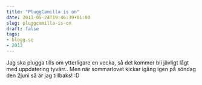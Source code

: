 ```yaml
---
title: "PluggCamilla is on"
date: 2013-05-24T19:46:39+01:00
slug: pluggcamilla-is-on
draft: false
tags:
- blogg.se
- 2013
---
```

Jag ska plugga tills om ytterligare en vecka, så det kommer bli jävligt lågt med uppdatering tyvärr.. Men när sommarlovet kickar igång igen på söndag den 2juni så är jag tillbaks! :D